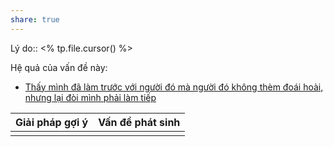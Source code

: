 ```yaml
---
share: true
---
```

Lý do:: <% tp.file.cursor() %>

Hệ quả của vấn đề này:
- [Thấy mình đã làm trước với người đó mà người đó không thèm đoái hoài, nhưng lại đòi mình phải làm tiếp](../../../../1%20Th%C3%B4ng%20tin%20th%C3%A2n%20ch%E1%BB%A7/Quan%20%C4%91i%E1%BB%83m,%20th%C3%A1i%20%C4%91%E1%BB%99,%20nguy%C3%AAn%20t%E1%BA%AFc%20s%E1%BB%91ng,%20%C4%91i%E1%BB%81u%20m%C3%ACnh%20th%E1%BA%A5y%20ho%E1%BA%B7c%20c%E1%BA%A3m%20nh%E1%BA%ADn/C%E1%BA%A3m%20nh%E1%BA%ADn%20v%E1%BB%81%20ng%C6%B0%E1%BB%9Di%20kh%C3%A1c/Th%E1%BA%A5y%20m%C3%ACnh%20%C4%91%C3%A3%20l%C3%A0m%20tr%C6%B0%E1%BB%9Bc%20v%E1%BB%9Bi%20ng%C6%B0%E1%BB%9Di%20%C4%91%C3%B3%20m%C3%A0%20ng%C6%B0%E1%BB%9Di%20%C4%91%C3%B3%20kh%C3%B4ng%20th%C3%A8m%20%C4%91o%C3%A1i%20ho%C3%A0i,%20nh%C6%B0ng%20l%E1%BA%A1i%20%C4%91%C3%B2i%20m%C3%ACnh%20ph%E1%BA%A3i%20l%C3%A0m%20ti%E1%BA%BFp.md)


| Giải pháp gợi ý | Vấn đề phát sinh |
| --------------- | ---------------- |
|                 |                  |
